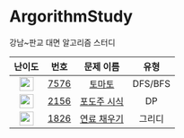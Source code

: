 # ArgorithmStudy
강남~판교 대면 알고리즘 스터디

| 난이도 | 번호 | 문제 이름 | 유형 |
|:------:|:----:|:---------:|:----:|
| <img height="25px" width="25px" src="https://static.solved.ac/tier_small/11.svg"/> | [7576](https://www.acmicpc.net/problem/7576) | [토마토](https://www.acmicpc.net/problem/7576) | DFS/BFS |
| <img height="25px" width="25px" src="https://static.solved.ac/tier_small/10.svg"/> | [2156](https://www.acmicpc.net/problem/2156) | [포도주 시식](https://www.acmicpc.net/problem/2156) | DP |
| <img height="25px" width="25px" src="https://static.solved.ac/tier_small/13.svg"/> | [1826](https://www.acmicpc.net/problem/1826) | [연료 채우기](https://www.acmicpc.net/problem/1826) | 그리디 |
